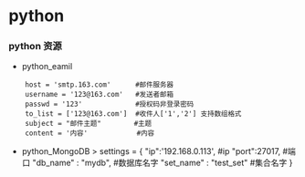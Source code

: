 # python
### python 资源 
  -  python_eamil
   >
        host = 'smtp.163.com'      #邮件服务器
        username = '123@163.com'   #发送者邮箱
        passwd = '123'             #授权码非登录密码
        to_list = ['123@163.com']  #收件人['1','2'] 支持数组格式
        subject = "邮件主题"        #主题
        content = '内容'            #内容
  -  python_MongoDB
    >
        settings = {
            "ip":'192.168.0.113',   #ip
            "port":27017,           #端口
            "db_name" : "mydb",     #数据库名字
            "set_name" : "test_set" #集合名字
        }
